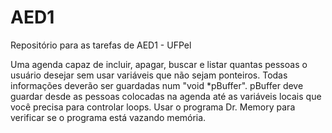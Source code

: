 # AED1
Repositório para as tarefas de AED1 - UFPel

Uma agenda capaz de incluir, apagar, buscar e listar quantas pessoas o usuário desejar sem usar variáveis que não sejam ponteiros.
Todas informações deverão ser guardadas num "void *pBuffer".
pBuffer deve guardar desde as pessoas colocadas na agenda até as variáveis locais que você precisa para controlar loops.
Usar o programa Dr. Memory para verificar se o programa está vazando memória.
